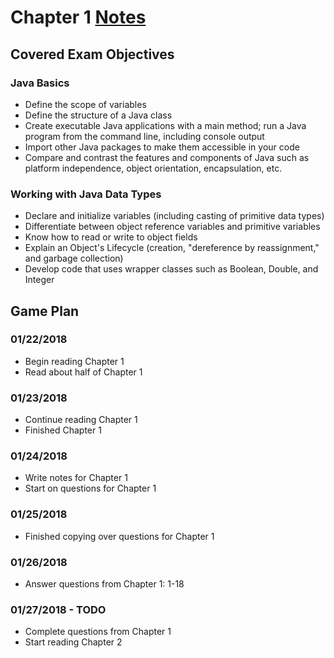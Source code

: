 # Chapter 1 [Notes](https://github.com/theCanadianHat/OCA8/wiki/OCA:-Chapter-1-Notes)
## Covered Exam Objectives
### Java Basics
- Define the scope of variables
- Define the structure of a Java class
- Create executable Java applications with a main method; run a Java program from the command line, including console output
- Import other Java packages to make them accessible in your code
- Compare and contrast the features and components of Java such as platform independence, object orientation, encapsulation, etc.

### Working with Java Data Types
- Declare and initialize variables (including casting of primitive data types)
- Differentiate between object reference variables and primitive variables
- Know how to read or write to object fields
- Explain an Object's Lifecycle (creation, "dereference by reassignment," and garbage collection)
- Develop code that uses wrapper classes such as Boolean, Double, and Integer

## Game Plan
### 01/22/2018
- Begin reading Chapter 1
- Read about half of Chapter 1
### 01/23/2018
- Continue reading Chapter 1
- Finished Chapter 1
### 01/24/2018
- Write notes for Chapter 1
- Start on questions for Chapter 1
### 01/25/2018
- Finished copying over questions for Chapter 1
### 01/26/2018 
- Answer questions from Chapter 1: 1-18
### 01/27/2018 - TODO
- Complete questions from Chapter 1
- Start reading Chapter 2
